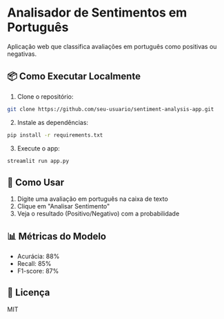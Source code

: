 # Analisador de Sentimentos em Português

Aplicação web que classifica avaliações em português como positivas ou negativas.

## 📦 Como Executar Localmente

1. Clone o repositório:
```bash
git clone https://github.com/seu-usuario/sentiment-analysis-app.git
```

2. Instale as dependências:
```bash
pip install -r requirements.txt
```

3. Execute o app:
```bash
streamlit run app.py
```

## 🚀 Como Usar

1. Digite uma avaliação em português na caixa de texto
2. Clique em "Analisar Sentimento"
3. Veja o resultado (Positivo/Negativo) com a probabilidade

## 📊 Métricas do Modelo
- Acurácia: 88%
- Recall: 85%
- F1-score: 87%

## 📝 Licença
MIT
